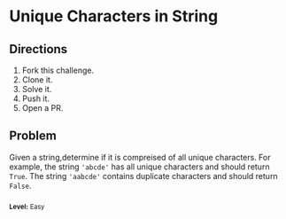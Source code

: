 # Unique Characters in String
## Directions
1. Fork this challenge.
2. Clone it.
3. Solve it.
4. Push it.
5. Open a PR.

## Problem
Given a string,determine if it is compreised of all unique characters. For example, the string `'abcde'` has all unique characters and should return `True`. The string `'aabcde'` contains duplicate characters and should return `False`.





### 
<sup> **Level:** Easy </sup>
